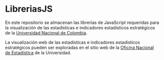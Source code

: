 # LibreriasJS
En este repositorio se almacenan las librerías de JavaScript requeridas para la visualización de las estadísticas e indicadores estadísticos estratégicos de la [Universidad Nacional de Colombia](http://unal.edu.co/).

La visualización web de las estadísticas e indicadores estadísticos estratégicos pueden ser exploradas en el sitio web de la [Oficina Nacional de Estadística](http://estadisticas.unal.edu.co/index.php?id=44&no_cache=1) de la Universidad.


